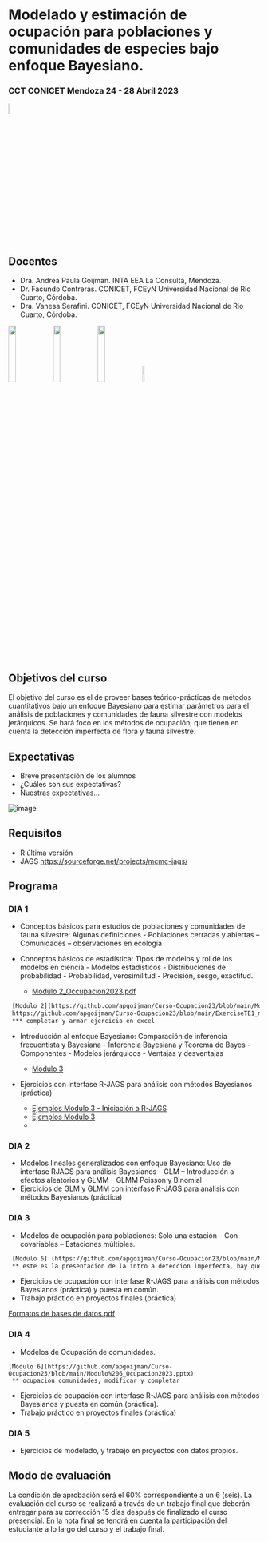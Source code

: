 # Modelado y estimación de ocupación para poblaciones y comunidades de especies bajo enfoque Bayesiano.
### CCT CONICET Mendoza 24 - 28 Abril 2023 
<img src="https://github.com/apgoijman/Curso-Ocupacion23/blob/main/varios/Imagen4.png" width=7% height=7%>


## Docentes
- Dra. Andrea Paula Goijman. INTA EEA La Consulta, Mendoza. 
- Dr. Facundo Contreras. CONICET, FCEyN Universidad Nacional de Rio Cuarto, Córdoba. 
- Dra. Vanesa Serafini. CONICET, FCEyN Universidad Nacional de Rio Cuarto, Córdoba. 

<img src="https://github.com/apgoijman/Curso-Ocupacion23/blob/main/varios/Imagen2.png" width=17% height=17%>    <img src="https://github.com/apgoijman/Curso-Ocupacion23/blob/main/varios/Imagen3.png" width=17% height=17%>   <img src="https://github.com/apgoijman/Curso-Ocupacion23/blob/main/varios/logo_giepco.png" width=17% height=17%>    <img src="https://github.com/apgoijman/Curso-Ocupacion23/blob/main/images.png" width=9% height=9%>

## Objetivos del curso
El objetivo del curso es el de proveer bases teórico-prácticas de métodos cuantitativos bajo un enfoque Bayesiano para estimar parámetros para el análisis de poblaciones y comunidades de fauna silvestre con modelos jerárquicos. Se hará foco en los métodos de ocupación, que tienen en cuenta la detección imperfecta de flora y fauna silvestre.

## Expectativas
- Breve presentación de los alumnos
- ¿Cuáles son sus expectativas? 
- Nuestras expectativas...

![image](https://user-images.githubusercontent.com/124918841/222793849-89917531-59a4-4047-93ab-1148d1030d38.png)


## Requisitos
- R última versión
- JAGS https://sourceforge.net/projects/mcmc-jags/

## Programa

### DIA 1
- Conceptos básicos para estudios de poblaciones y comunidades de fauna silvestre: Algunas definiciones - Poblaciones cerradas y abiertas – Comunidades – observaciones en ecología 

- Conceptos básicos de estadística: Tipos de modelos y rol de los modelos en ciencia - Modelos estadísticos - Distribuciones de probabilidad - Probabilidad,
verosimilitud - Precisión, sesgo, exactitud. 
    - [Modulo 2_Occupacion2023.pdf](https://github.com/apgoijman/Curso-Ocupacion23/files/10883613/Modulo.2_Occupacion2023.pdf)

```diff
 [Modulo 2](https://github.com/apgoijman/Curso-Ocupacion23/blob/main/Modulo%202_Occupacion2023.pptx)   ## completar este archivo
 https://github.com/apgoijman/Curso-Ocupacion23/blob/main/ExerciseTE1_modificar.pdf
 *** completar y armar ejercicio en excel
```

- Introducción al enfoque Bayesiano: Comparación de inferencia frecuentista y Bayesiana - Inferencia Bayesiana y Teorema de Bayes -Componentes - Modelos jerárquicos - Ventajas y desventajas 
     - [Modulo 3](https://github.com/apgoijman/Curso-Ocupacion23/blob/main/Modulo%203_Ocupacion2023.pdf) 

- Ejercicios con interfase R-JAGS para análisis con métodos Bayesianos (práctica) 
    - [Ejemplos Modulo 3 - Iniciación a R-JAGS](https://github.com/apgoijman/Curso-Ocupacion23/blob/main/Bayes/Ejemplo%20Modulo3.md)
    - [Ejemplos Modulo 3](https://github.com/apgoijman/Curso-Ocupacion23/blob/main/Bayes/Script%20Modulo%203%20-%20I.R)
    - 


### DIA 2
- Modelos lineales generalizados con enfoque Bayesiano: Uso de interfase RJAGS para análisis Bayesianos – GLM – Introducción a efectos aleatorios y GLMM – GLMM Poisson y Binomial
- Ejercicios de GLM y GLMM con interfase R-JAGS para análisis con métodos Bayesianos (práctica) 

### DIA 3
- Modelos de ocupación para poblaciones: Solo una estación – Con covariables – Estaciones múltiples.
```diff
 [Modulo 5] (https://github.com/apgoijman/Curso-Ocupacion23/blob/main/Modulo%205_Ocupacion2023.pptx)
 ** este es la presentacion de la intro a deteccion imperfecta, hay que sumarle la intro de ocupacion
```
- Ejercicios de ocupación con interfase R-JAGS para análisis con métodos Bayesianos (práctica) y puesta en común.
- Trabajo práctico en proyectos finales (práctica)

[Formatos de bases de datos.pdf](https://github.com/apgoijman/Curso-Ocupacion23/files/10824363/Formatos.de.bases.de.datos.pdf)

### DIA 4
- Modelos de Ocupación de comunidades.
```
[Modulo 6](https://github.com/apgoijman/Curso-Ocupacion23/blob/main/Modulo%206_Ocupacion2023.pptx)
 ** ocupacion comunidades, modificar y completar
```

- Ejercicios de ocupación con interfase R-JAGS para análisis con métodos Bayesianos y puesta en común (práctica).
- Trabajo práctico en proyectos finales (práctica)

### DIA 5
- Ejercicios de modelado, y trabajo en proyectos con datos propios.


## Modo de evaluación
La condición de aprobación será el 60% correspondiente a un 6 (seis). La evaluación del curso se realizará a través de un trabajo final que deberán entregar para su corrección 15 días después de finalizado el curso presencial. En la nota final se tendrá en cuenta la participación del estudiante a lo largo del curso y el trabajo final.




